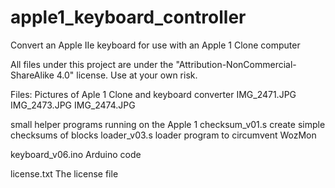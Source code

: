 # apple1_keyboard_controller
Convert an Apple IIe keyboard for use with an Apple 1 Clone computer

All files under this project are under the "Attribution-NonCommercial-ShareAlike 4.0" license. Use at your own risk.


Files:
  Pictures of Aple 1 Clone and keyboard converter
    IMG_2471.JPG
    IMG_2473.JPG
    IMG_2474.JPG

  small helper programs running on the Apple 1
    checksum_v01.s    create simple checksums of blocks
    loader_v03.s      loader program to circumvent WozMon


  keyboard_v06.ino    Arduino code

  license.txt         The license file 
